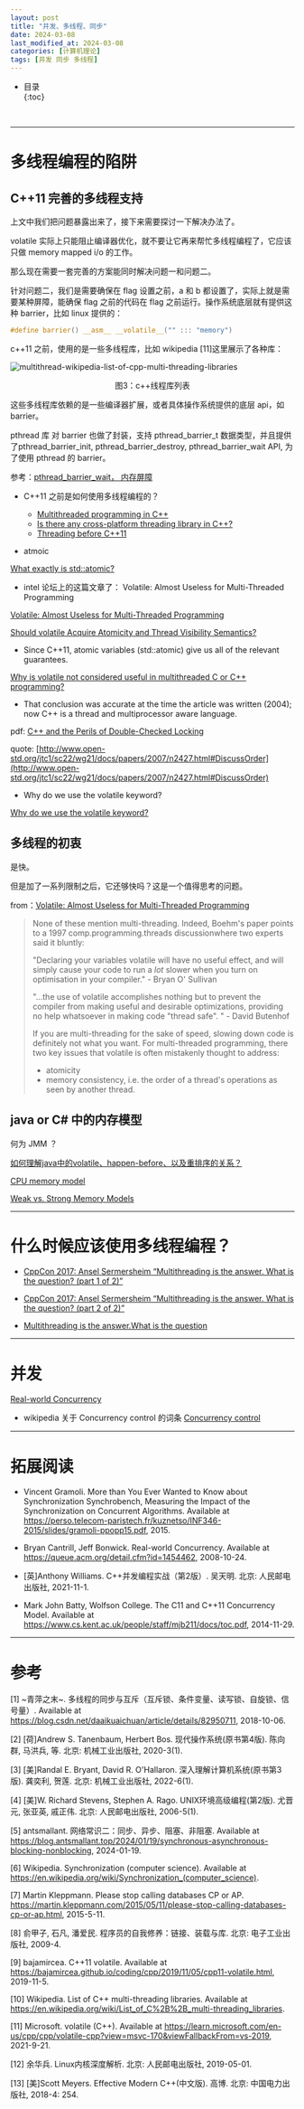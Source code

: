 ```yaml
---
layout: post
title: "并发、多线程、同步"
date: 2024-03-08
last_modified_at: 2024-03-08
categories: [计算机理论]
tags: [并发 同步 多线程]
---
```


* 目录  
{:toc}
<br/>

---

# 多线程编程的陷阱

## C++11 完善的多线程支持

上文中我们把问题暴露出来了，接下来需要探讨一下解决办法了。  

volatile 实际上只能阻止编译器优化，就不要让它再来帮忙多线程编程了，它应该只做 memory mapped i/o 的工作。  

那么现在需要一套完善的方案能同时解决问题一和问题二。   

针对问题二，我们是需要确保在 flag 设置之前，a 和 b 都设置了，实际上就是需要某种屏障，能确保 flag 之前的代码在 flag 之前运行。操作系统底层就有提供这种 barrier，比如 linux 提供的：  

```c
#define barrier() __asm__ __volatile__("" ::: "memory")
```

c++11 之前，使用的是一些多线程库，比如 wikipedia [11]这里展示了各种库：    

![multithread-wikipedia-list-of-cpp-multi-threading-libraries](https://antsmallant-blog-1251470010.cos.ap-guangzhou.myqcloud.com/media/blog/multithread-wikipedia-list-of-cpp-multi-threading-libraries.png)   
<center>图3：c++线程库列表</center>

这些多线程库依赖的是一些编译器扩展，或者具体操作系统提供的底层 api，如 barrier。

pthread 库 对 barrier 也做了封装，支持 pthread_barrier_t 数据类型，并且提供了pthread_barrier_init, pthread_barrier_destroy, pthread_barrier_wait API, 为了使用 pthread 的 barrier。

参考：[pthread_barrier_wait， 内存屏障](https://www.cnblogs.com/my_life/articles/5310793.html)

* C++11 之前是如何使用多线程编程的？
    * [Multithreaded programming in C++](https://www.incredibuild.com/blog/multithreaded-programming-in-c)
    * [Is there any cross-platform threading library in C++?](https://stackoverflow.com/questions/2561471/is-there-any-cross-platform-threading-library-in-c)
    * [Threading before C++11](https://bajamircea.github.io/coding/cpp/2019/10/29/threading-before-cpp11.html)


* atmoic  

[What exactly is std::atomic?](https://stackoverflow.com/questions/31978324/what-exactly-is-stdatomic)   

* intel 论坛上的这篇文章了：  Volatile: Almost Useless for Multi-Threaded Programming     

[Volatile: Almost Useless for Multi-Threaded Programming](https://blog.csdn.net/qianlong4526888/article/details/17551725)

[Should volatile Acquire Atomicity and Thread Visibility Semantics?](https://www.open-std.org/jtc1/sc22/wg21/docs/papers/2006/n2016.html)


* Since C++11, atomic variables (std::atomic<T>) give us all of the relevant guarantees.   

[Why is volatile not considered useful in multithreaded C or C++ programming?](https://stackoverflow.com/questions/2484980/why-is-volatile-not-considered-useful-in-multithreaded-c-or-c-programming)


* That conclusion was accurate at the time the article was written (2004); now C++ is a thread and multiprocessor aware language.    

pdf: [C++ and the Perils of Double-Checked Locking](https://www.aristeia.com/Papers/DDJ_Jul_Aug_2004_revised.pdf)   

quote: [http://www.open-std.org/jtc1/sc22/wg21/docs/papers/2007/n2427.html#DiscussOrder](http://www.open-std.org/jtc1/sc22/wg21/docs/papers/2007/n2427.html#DiscussOrder)


* Why do we use the volatile keyword?   

[Why do we use the volatile keyword? ](https://stackoverflow.com/questions/4437527/why-do-we-use-the-volatile-keyword)


## 多线程的初衷

是快。  

但是加了一系列限制之后，它还够快吗？这是一个值得思考的问题。  

from：[Volatile: Almost Useless for Multi-Threaded Programming](https://blog.csdn.net/qianlong4526888/article/details/17551725)

> None of these mention multi-threading. Indeed, Boehm's paper points to a 1997 comp.programming.threads discussionwhere two experts said it bluntly:
>
>   "Declaring your variables volatile will have no useful effect, and will simply cause your code to run a *lot* slower when you turn on optimisation in your compiler." - Bryan O' Sullivan
>
>   "...the use of volatile accomplishes nothing but to prevent the compiler from making useful and desirable optimizations, providing no help whatsoever in making code "thread safe". " - David Butenhof
>
> If you are multi-threading for the sake of speed, slowing down code is definitely not what you want. For multi-threaded programming, there two key issues that volatile is often mistakenly thought to address:
> * atomicity
> * memory consistency, i.e. the order of a thread's operations as seen by another thread.



## java or C# 中的内存模型

何为 JMM ？ 

[如何理解java中的volatile、happen-before、以及重排序的关系？](https://www.zhihu.com/question/499586720/answer/2350034212)

[CPU memory model](https://bajamircea.github.io/coding/cpp/2019/10/25/cpu-memory-model.html)

[Weak vs. Strong Memory Models](https://preshing.com/20120930/weak-vs-strong-memory-models/)

---

# 什么时候应该使用多线程编程？

* [CppCon 2017: Ansel Sermersheim “Multithreading is the answer. What is the question? (part 1 of 2)”](https://www.youtube.com/watch?v=GNw3RXr-VJk)

* [CppCon 2017: Ansel Sermersheim “Multithreading is the answer. What is the question? (part 2 of 2)”](https://www.youtube.com/watch?v=sDLQWivf1-I)

* [Multithreading is the answer.What is the question](https://www.copperspice.com/pdf/ACCU-Multi-Threading.pdf)

---

# 并发

[Real-world Concurrency](https://queue.acm.org/detail.cfm?id=1454462)   

* wikipedia 关于 Concurrency control 的词条
[Concurrency control](https://en.wikipedia.org/wiki/Concurrency_control)

---

# 拓展阅读

* Vincent Gramoli. More than You Ever Wanted to Know about Synchronization
 Synchrobench, Measuring the Impact of the Synchronization on Concurrent Algorithms. Available at https://perso.telecom-paristech.fr/kuznetso/INF346-2015/slides/gramoli-ppopp15.pdf, 2015.  

* Bryan Cantrill, Jeff Bonwick. Real-world Concurrency. Available at https://queue.acm.org/detail.cfm?id=1454462, 2008-10-24.   

* [英]Anthony Williams. C++并发编程实战（第2版）. 吴天明. 北京: 人民邮电出版社, 2021-11-1.  
 
* Mark John Batty, Wolfson College. The C11 and C++11 Concurrency Model. Available at https://www.cs.kent.ac.uk/people/staff/mjb211/docs/toc.pdf, 2014-11-29.     

---

# 参考

[1] ~青萍之末~. 多线程的同步与互斥（互斥锁、条件变量、读写锁、自旋锁、信号量）. Available at https://blog.csdn.net/daaikuaichuan/article/details/82950711, 2018-10-06.   

[2] [荷]Andrew S. Tanenbaum, Herbert Bos. 现代操作系统(原书第4版). 陈向群, 马洪兵, 等. 北京: 机械工业出版社, 2020-3(1).   

[3] [美]Randal E. Bryant, David R. O'Hallaron. 深入理解计算机系统(原书第3版). 龚奕利, 贺莲. 北京: 机械工业出版社, 2022-6(1).  

[4] [美]W. Richard Stevens, Stephen A. Rago. UNIX环境高级编程(第2版). 尤晋元, 张亚英, 戚正伟. 北京: 人民邮电出版社, 2006-5(1).  

[5] antsmallant. 网络常识二：同步、异步、阻塞、非阻塞. Available at https://blog.antsmallant.top/2024/01/19/synchronous-asynchronous-blocking-nonblocking, 2024-01-19.    

[6] Wikipedia. Synchronization (computer science). Available at https://en.wikipedia.org/wiki/Synchronization_(computer_science).   

[7] Martin Kleppmann. Please stop calling databases CP or AP. https://martin.kleppmann.com/2015/05/11/please-stop-calling-databases-cp-or-ap.html, 2015-5-11.  

[8] 俞甲子, 石凡, 潘爱民. 程序员的自我修养：链接、装载与库. 北京: 电子工业出版社, 2009-4.    

[9] bajamircea. C++11 volatile. Available at https://bajamircea.github.io/coding/cpp/2019/11/05/cpp11-volatile.html, 2019-11-5.    

[10] Wikipedia. List of C++ multi-threading libraries. Available at https://en.wikipedia.org/wiki/List_of_C%2B%2B_multi-threading_libraries.    

[11] Microsoft. volatile (C++). Available at https://learn.microsoft.com/en-us/cpp/cpp/volatile-cpp?view=msvc-170&viewFallbackFrom=vs-2019, 2021-9-21.  

[12] 余华兵. Linux内核深度解析. 北京: 人民邮电出版社, 2019-05-01.  

[13] [美]Scott Meyers. Effective Modern C++(中文版). 高博. 北京: 中国电力出版社, 2018-4: 254.  